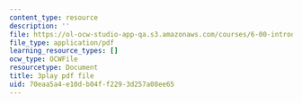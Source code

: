 ```yaml
---
content_type: resource
description: ''
file: https://ol-ocw-studio-app-qa.s3.amazonaws.com/courses/6-00-introduction-to-computer-science-and-programming-fall-2008/70eaa5a4e10db04ff2293d257a08ee65_k6U-i4gXkLM.pdf
file_type: application/pdf
learning_resource_types: []
ocw_type: OCWFile
resourcetype: Document
title: 3play pdf file
uid: 70eaa5a4-e10d-b04f-f229-3d257a08ee65
---
```

